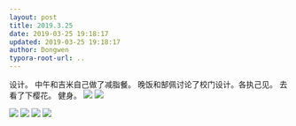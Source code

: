 ```yaml
---
layout: post
title: 2019.3.25
date: 2019-03-25 19:18:17
updated: 2019-03-25 19:18:17
author: Dongwen
typora-root-url: ..
---
```




设计。
中午和吉米自己做了减脂餐。
晚饭和郜佩讨论了校门设计。各执己见。
去看了下樱花。
健身。      ![](/img/in-post/x59241724.jpg)
![](/img/in-post/x59241726.jpg)

![](/img/in-post/x59241715.jpg)
![](/img/in-post/x59241725.jpg)
![](/img/in-post/x59241718.jpg)
![](/img/in-post/x59241714.jpg)
